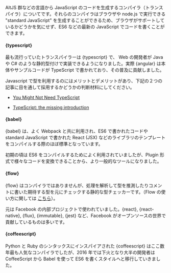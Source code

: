 AltJS 群などの言語から JavaScript のコードを生成するコンパイラ（トランスパイラ）についてです。それらのコンパイラはブラウザや node.js で実行できる "standard JavaScript" を生成することができるため、ブラウザがサポートしているかどうかを気にせず、ES6 などの最新の JavaScript でコードを書くことができます。

#### {typescript}

最も流行っていたトランスパイラーは {typescript} で、 Web の開発者が Java や C# のような静的型付けで実装できるようになりました。実際 {angular} は本体やサンプルコードが TypeScript で書かれており、その普及に貢献しました。

Javascript で型を利用するのにはメリットとデメリットがあり、下記の２つの記事に目を通して採用するかどうかの判断材料にしてください。

* [You Might Not Need TypeScript](https://medium.com/javascript-scene/you-might-not-need-typescript-or-static-types-aa7cb670a77b#.1pn05vlis)

* [TypeScript: the missing introduction](https://toddmotto.com/typescript-the-missing-introduction)

#### {babel}

{babel} は、よく Webpack と共に利用され、ES6 で書かれたコードや standard JavaScript で書かれた React (JSX) などのライブラリのテンプレートをコンパイルする際のほぼ標準となっています。

初期の頃は ES6 をコンパイルするためによく利用されていましたが、Plugin 形式で様々なコードを変換できることから、より一般的なツールになりました。

#### {flow}

{flow} はコンパイラではありませんが、処理を解析して型を推測したりコメントに書いた期待する型を元にチェックする静的な型チェッカーです。（Flow の使い方に関しては [こちら](http://javascriptplayground.com/blog/2017/01/npm-flowjs-javascript/)）。

元は Facebook の内部プロジェクトで使われていました。{react}, {react-native}, {flux}, {immutable}, {jest} など、Facebook がオープンソースの世界で貢献しているものは多いです。

#### {coffeescript}

Python と Ruby のシンタックスにインスパイアされた {coffeescript} はここ数年最も人気なコンパイラでしたが、2016 年では下火となり大半の開発者は CoffeeScript から Babel を使って ES6 を書くスタイルへと移行していきました。
